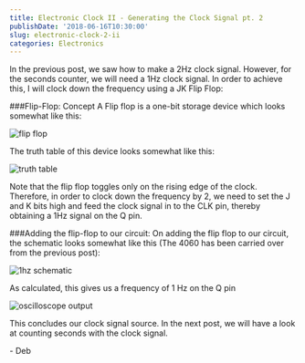 ```yaml
---
title: Electronic Clock II - Generating the Clock Signal pt. 2
publishDate: '2018-06-16T10:30:00'
slug: electronic-clock-2-ii
categories: Electronics
---
```


In the previous post, we saw how to make a 2Hz clock signal. However, for the seconds counter, we will need a 1Hz clock signal. In order to achieve this, I will clock down the frequency using a JK Flip Flop:

###Flip-Flop: Concept
A Flip flop is a one-bit storage device which looks somewhat like this:

![flip flop]({static}res/flip_flop.png)

The truth table of this device looks somewhat like this:

![truth table]({static}res/jk-flip-flop-truth-table.jpg)

Note that the flip flop toggles only on the rising edge of the clock. Therefore, in order to clock down the frequency by 2, we need to set the J and K bits high and feed the clock signal in to the CLK pin, thereby obtaining a 1Hz signal on the Q pin. 

###Adding the flip-flop to our circuit:
On adding the flip flop to our circuit, the schematic looks somewhat like this (The 4060 has been carried over from the previous post):

![1hz schematic]({static}res/1hz_schematic.png)

As calculated, this gives us a frequency of 1 Hz on the Q pin

![oscilloscope output]({static}res/pic.png)

This concludes our clock signal source. In the next post, we will have a look at counting seconds with the clock signal. 

\- Deb
